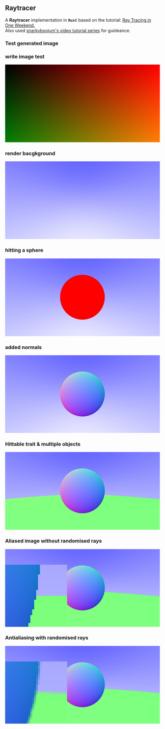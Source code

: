 ## Raytracer

A **Raytracer** implementation in **`Rust`** based on the tutorial: [Ray Tracing in One Weekend.](https://raytracing.github.io/books/RayTracingInOneWeekend.html)  
Also used [snarkyboojum's video tutorial series](https://www.youtube.com/watch?v=_5hD0gxRzzg) for guideance.

### Test generated image

### write image test
![](example_renders/my_image.01.test_write_image.jpg)

### render bacgkground
![](example_renders/my_image.02.render_bg.jpg)

### hitting a sphere
![](example_renders/my_image.03.hitting_sphere.jpg)

### added normals
![](example_renders/my_image.04.added_normal.jpg)

### Hittable trait & multiple objects
![](example_renders/my_image.05.hittable_trait.jpg)

### Aliased image without randomised rays
![](example_renders/my_image.06a.without_random_rays.jpg)

### Antialiasing with randomised rays
![](example_renders/my_image.06b.with_random_rays.jpg)

